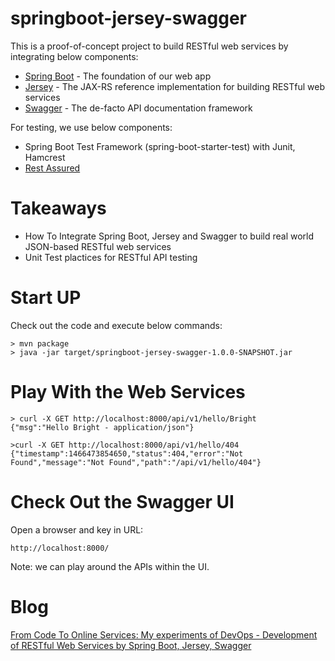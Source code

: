 # springboot-jersey-swagger

This is a proof-of-concept project to build RESTful web services by integrating below components:
 - [Spring Boot](http://projects.spring.io/spring-boot/) - The foundation of our web app
 - [Jersey](https://jersey.java.net/) - The JAX-RS reference implementation for building RESTful web services
 - [Swagger](https://github.com/swagger-api/swagger-ui) - The de-facto API documentation framework

For testing, we use below components:
 - Spring Boot Test Framework (spring-boot-starter-test) with Junit, Hamcrest
 - [Rest Assured](https://github.com/rest-assured/rest-assured)


# Takeaways
 - How To Integrate Spring Boot, Jersey and Swagger to build real world JSON-based RESTful web services
 - Unit Test plactices for RESTful API testing
 
# Start UP
Check out the code and execute below commands:
```
> mvn package
> java -jar target/springboot-jersey-swagger-1.0.0-SNAPSHOT.jar
```

# Play With the Web Services
```
> curl -X GET http://localhost:8000/api/v1/hello/Bright
{"msg":"Hello Bright - application/json"}

>curl -X GET http://localhost:8000/api/v1/hello/404
{"timestamp":1466473854650,"status":404,"error":"Not Found","message":"Not Found","path":"/api/v1/hello/404"}
```

# Check Out the Swagger UI
Open a browser and key in URL:
```
http://localhost:8000/
```
Note: we can play around the APIs within the UI.

# Blog
[From Code To Online Services: My experiments of DevOps - Development of RESTful Web Services by Spring Boot, Jersey, Swagger](http://bright-zheng.blogspot.com/2016/06/Development-of-RESTful-WebServices-by-SpringBoot-Jersey-Swagger.html)